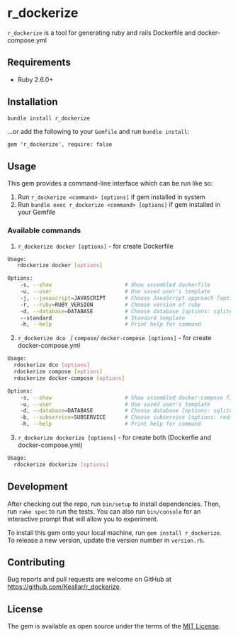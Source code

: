# r_dockerize

 `r_dockerize` is a tool for generating ruby and rails Dockerfile and docker-compose.yml

## Requirements

* Ruby 2.6.0+

## Installation

```bash
bundle install r_dockerize
```
...or add the following to your `Gemfile` and run `bundle install`:
```
gem 'r_dockerize', require: false
```

## Usage

This gem provides a command-line interface which can be run like so:

1. Run `r_dockerize <command> [options]` if gem installed in system
2. Run `bundle exec r_dockerize <command> [options]` if gem installed in your Gemfile

### Available commands
1. `r_dockerize docker [options]` - for create Dockerfile
```bash
Usage:
   rdockerize docker [options]

Options:
    -s, --show                       # Show assembled dockerfile
    -u, --user                       # Use saved user's template
    -j, --javascript=JAVASCRIPT      # Choose JavaScript approach [options: npm, yarn]
    -r, --ruby=RUBY_VERSION          # Choose version of ruby
    -d, --database=DATABASE          # Choose database [options: sqlite]
    --standard                       # Standard template
    -h, --help                       # Print help for command
```
2. `r_dockerize dco ` / `compose`/ `docker-compose [options]` - for create docker-compose.yml
```bash
Usage:
  rdockerize dco [options]
  rdockerize compose [options]
  rdockerize docker-compose [options]

Options:
    -s, --show                       # Show assembled docker-compose file
    -u, --user                       # Use saved user's template
    -d, --database=DATABASE          # Choose database [options: sqlite]
    -b, --subservice=SUBSERVICE      # Choose subservice [options: redis rabbitmq sidekiq]
    -h, --help                       # Print help for command

```
3. `r_dockerize dockerize [options]` - for create both (Dockerfie and docker-compose.yml)
```bash
Usage:
  rdockerize dockerize [options]
```

## Development

After checking out the repo, run `bin/setup` to install dependencies. Then, run `rake spec` to run the tests. You can also run `bin/console` for an interactive prompt that will allow you to experiment.

To install this gem onto your local machine, run `gem install r_dockerize`. To release a new version, update the version number in `version.rb`.

## Contributing

Bug reports and pull requests are welcome on GitHub at https://github.com/Keallar/r_dockerize.

## License

The gem is available as open source under the terms of the [MIT License](https://opensource.org/licenses/MIT).

